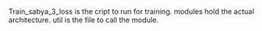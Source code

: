 Train_sabya_3_loss is the cript to run for training.
modules hold the actual architecture. 
util is the file to call the module.
